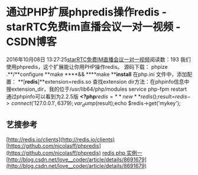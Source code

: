 # 通过PHP扩展phpredis操作redis - starRTC免费im直播会议一对一视频 - CSDN博客
2016年10月08日 13:27:25[starRTC免费IM直播会议一对一视频](https://me.csdn.net/elesos)阅读数：193
我们使用phpredis，这个扩展能让你用PHP操作redis。
源码下载：
phpize
.**/**configure
**make ****&& ****make ****install**
在php.ini 文件中，添加配置：
**[**redis**]**extension=redis.so
查找extension dir方法：在phpinfo信息中搜extension_dir，我的位于/usr/lib64/php/modules
service php-fpm restart
通过phpinfo可以看到为2.2.5版
**<?php**$redis=**new** redis();$result=$redis->connect('127.0.0.1',6379);var_dump($result);echo $redis->get('mykey');
## 艺搜参考
[http://redis.io/clients](http://redis.io/clients)
[https://github.com/nicolasff/phpredis](https://github.com/nicolasff/phpredis)
[redis php 实例一](http://blog.51yip.com/cache/1439.html)
[http://blog.csdn.net/love__coder/article/details/8691679](http://blog.csdn.net/love__coder/article/details/8691679)

